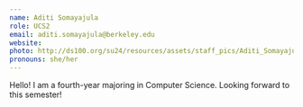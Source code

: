 ```yaml
---
name: Aditi Somayajula
role: UCS2
email: aditi.somayajula@berkeley.edu
website: 
photo: http://ds100.org/su24/resources/assets/staff_pics/Aditi_Somayajula.jpg
pronouns: she/her
---
```

Hello! I am a fourth-year majoring in Computer Science. Looking forward to this semester!
